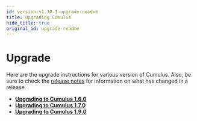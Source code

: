 ```yaml
---
id: version-v1.10.1-upgrade-readme
title: Upgrading Cumulus
hide_title: true
original_id: upgrade-readme
---
```


# Upgrade

Here are the upgrade instructions for various version of Cumulus. Also, be sure to check the [release notes](https://github.com/nasa/cumulus/releases) for information on what has changed in a release.

- **[Upgrading to Cumulus 1.6.0](upgrade/1.6.0.md)**
- **[Upgrading to Cumulus 1.7.0](upgrade/1.7.0.md)**
- **[Upgrading to Cumulus 1.9.0](upgrade/1.9.0.md)**